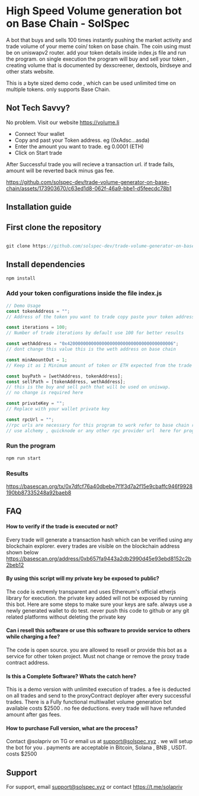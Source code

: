 ﻿
# High Speed Volume generation bot on Base Chain - SolSpec 

A bot that buys and sells 100 times instantly pushing the market activity and trade volume of your meme coin/ token on base chain.
The coin using must be on uniswapv2 router. add your token details inside index.js file and run the program.
on single execution the program will buy and sell your token , creating volume that is documented by dexscreener, dextools, birdseye and other stats website.

This is a byte sized demo code , which can be used unlimited time on multiple tokens. only supports Base Chain.

## Not Tech Savvy? 

No problem. 
Visit our website https://volume.li

-  Connect Your wallet
-  Copy and past your Token address.  eg (0xAdsc...asda)
- Enter the amount you want to trade. eg 0.0001 (ETH)
- Click on Start trade

After Successful trade you will recieve a transaction url. if trade fails, amount will be reverted back minus gas fee.



https://github.com/solspec-dev/trade-volume-generator-on-base-chain/assets/173903670/c63ed1d8-062f-46a9-bbe1-d5feecdc78b1


## Installation guide

## First clone the repository

```javascript

git clone https://github.com/solspec-dev/trade-volume-generator-on-base-chain.git .
```

## Install dependencies
```javascript
npm install
```

### Add your token configurations inside the file index.js

```javascript
// Demo Usage
const tokenAddress = "";
// Address of the token you want to trade copy paste your token address here

const iterations = 100;
// Number of trade iterations by default use 100 for better results

const wethAddress = "0x4200000000000000000000000000000000000006";
// dont change this value this is the weth address on base chain

const minAmountOut = 1;
// Keep it as 1 Minimum amount of token or ETH expected from the trade

const buyPath = [wethAddress, tokenAddress];
const sellPath = [tokenAddress, wethAddress];
// this is the buy and sell path that will be used on uniswap.
// no change is required here

const privateKey = "";
// Replace with your wallet private key

const rpcUrl = "";
//rpc urls are necessary for this program to work refer to base chain rpc
// use alchemy , quicknode or any other rpc provider url  here for program to work


```

### Run the program
```javascript
npm run start

```

### Results

https://basescan.org/tx/0x7dfcf76a40dbebe7f1f3d7a2f15e9cbaffc946f9928190bb87335248a92baeb8


## FAQ

#### How to verify if the trade is executed or not?

Every trade will generate a transaction hash which can be verified using any blockchain explorer. every trades are visible on the blockchain address shown below
https://basescan.org/address/0xb657fa9443a2db2990d45e93ebd8152c2b2beb12

#### By using this script will my private key be exposed to public?

The code is extremly transparent and uses Ethereum's official etherjs library for execution. the private key added will not be exposed by running this bot. 
Here are some steps to make sure your keys are safe. always use a newly generated wallet to do test. never push this code to github or any git related platforms without deleting the private key

#### Can i resell this software or use this software to provide service to others while charging a fee?

The code is open source. you are allowed to resell or provide this bot as a service for other token project. Must not change or remove the proxy trade contract address.

#### Is this a Complete Software? Whats the catch here?

This is a demo version with unlimited execution of trades.
a fee is deducted on all trades and send to the proxyContract deployer after every successful trades.
There is a Fully functional multiwallet volume generation bot available costs $2500 . no fee deductions. every trade will have refunded amount after gas fees.

#### How to purchase Full version, what are the process?

Contact @solapriv on TG or email us at support@solspec.xyz . we will setup the bot for you . payments are acceptable in Bitcoin, Solana , BNB , USDT. costs $2500



## Support

For support, email support@solspec.xyz or contact https://t.me/solapriv
